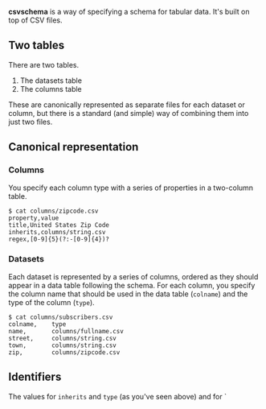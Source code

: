 **csvschema** is a way of specifying a schema for tabular data.
It's built on top of CSV files.

## Two tables
There are two tables.

1. The datasets table
2. The columns table

These are canonically represented as separate files for each dataset or column,
but there is a standard (and simple) way of combining them into just two files.

## Canonical representation

### Columns
You specify each column type with a series of properties in a two-column table.

    $ cat columns/zipcode.csv
    property,value
    title,United States Zip Code
    inherits,columns/string.csv
    regex,[0-9]{5}(?:-[0-9]{4})?

### Datasets
Each dataset is represented by a series of columns, ordered as they should
appear in a data table following the schema. For each column, you specify the
column name that should be used in the data table (`colname`) and the type of
the column (`type`).

    $ cat columns/subscribers.csv
    colname,    type
    name,       columns/fullname.csv
    street,     columns/string.csv
    town,       columns/string.csv
    zip,        columns/zipcode.csv

## Identifiers
The values for `inherits` and `type` (as you've seen above) and for `

